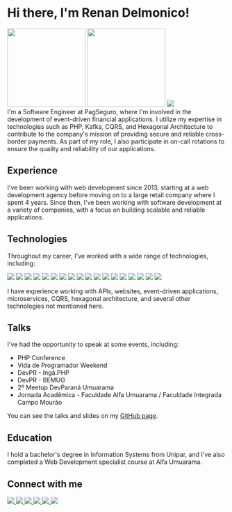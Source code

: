 # Hi there, I'm Renan Delmonico!
<div>
  <img height="180em" src="https://github-readme-stats.vercel.app/api?username=renandelmonico&count_private=true&show_icons=true&theme=dracula">
  <img height="180em" src="https://github-readme-stats.vercel.app/api/top-langs/?username=renandelmonico&layout=compact&theme=dracula">
  <img src="https://github-profile-trophy.vercel.app/?username=renandelmonico&row=1&theme=dracula">
</div>
I'm a Software Engineer at PagSeguro, where I'm involved in the development of event-driven financial applications. I utilize my expertise in technologies such as PHP, Kafka, CQRS, and Hexagonal Architecture to contribute to the company's mission of providing secure and reliable cross-border payments. As part of my role, I also participate in on-call rotations to ensure the quality and reliability of our applications.

## Experience
I've been working with web development since 2013, starting at a web development agency before moving on to a large retail company where I spent 4 years. Since then, I've been working with software development at a variety of companies, with a focus on building scalable and reliable applications.

## Technologies
Throughout my career, I've worked with a wide range of technologies, including:

<div>
  <img src="https://img.shields.io/badge/PHP-777BB4?style=for-the-badge&logo=php&logoColor=white">
  <img src="https://img.shields.io/badge/Node.js-43853D?style=for-the-badge&logo=node.js&logoColor=white">
  <img src="https://img.shields.io/badge/JavaScript-323330?style=for-the-badge&logo=javascript&logoColor=F7DF1E">
  <img src="https://img.shields.io/badge/TypeScript-007ACC?style=for-the-badge&logo=typescript&logoColor=white">
  <img src="https://img.shields.io/badge/React_Native-20232A?style=for-the-badge&logo=react&logoColor=61DAFB">
  <img src="https://img.shields.io/badge/React-20232A?style=for-the-badge&logo=react&logoColor=61DAFB">
  <img src="https://img.shields.io/badge/Vue.js-35495E?style=for-the-badge&logo=vue.js&logoColor=4FC08D">
  <img src="https://img.shields.io/badge/Android-3DDC84?style=for-the-badge&logo=android&logoColor=white">
  <img src="https://img.shields.io/badge/Java-ED8B00?style=for-the-badge&logo=java&logoColor=white">
  <img src="https://img.shields.io/badge/Kotlin-0095D5?&style=for-the-badge&logo=kotlin&logoColor=white">
  <img src="https://img.shields.io/badge/MySQL-00000F?style=for-the-badge&logo=mysql&logoColor=white">
  <img src="https://img.shields.io/badge/PostgreSQL-316192?style=for-the-badge&logo=postgresql&logoColor=white">
  <img src="https://img.shields.io/badge/MongoDB-4EA94B?style=for-the-badge&logo=mongodb&logoColor=white">
  <img src="https://img.shields.io/badge/Redis-D82C20?style=for-the-badge&logo=redis&logoColor=white">
  <img src="https://img.shields.io/badge/RabbitMQ-FF7700?style=for-the-badge&logo=redis&logoColor=white">
  <img src="https://img.shields.io/badge/Kafka-000000?style=for-the-badge&logo=redis&logoColor=white">
  <img src="https://img.shields.io/badge/Docker-0095D5?style=for-the-badge&logo=docker&logoColor=white">
  <img src="https://img.shields.io/badge/And_more-0095D5?style=for-the-badge&logo=plus&logoColor=white">
</div>

I have experience working with APIs, websites, event-driven applications, microservices, CQRS, hexagonal architecture, and several other technologies not mentioned here.

## Talks
I've had the opportunity to speak at some events, including:

- PHP Conference
- Vida de Programador Weekend
- DevPR - Ingá.PHP
- DevPR - BEMUG
- 2º Meetup DevParaná Umuarama
- Jornada Acadêmica - Faculdade Alfa Umuarama / Faculdade Integrada Campo Mourão

You can see the talks and slides on my [GitHub page](https://github.com/renandelmonico/palestras).

## Education
I hold a bachelor's degree in Information Systems from Unipar, and I've also completed a Web Development specialist course at Alfa Umuarama.

## Connect with me
<a href="https://t.me/renandelmonico" target="_blank">
  <img src="https://img.shields.io/badge/Telegram-2CA5E0?style=for-the-badge&logo=telegram&logoColor=white">
</a>
<a href="mailto:renandelmonico@gmail.com" target="_blank">
  <img src="https://img.shields.io/badge/Gmail-D14836?style=for-the-badge&logo=gmail&logoColor=white">
</a>
<a href="https://twitter.com/renandelmonico" target="_blank">
  <img src="https://img.shields.io/badge/Twitter-1DA1F2?style=for-the-badge&logo=twitter&logoColor=white">
</a>
<a href="https://www.linkedin.com/in/renandelmonico/" target="_blank">
  <img src="https://img.shields.io/badge/LinkedIn-0077B5?style=for-the-badge&logo=linkedin&logoColor=white">
</a>
<a href="https://medium.com/@renandelmonico" target="_blank">
  <img src="https://img.shields.io/badge/Medium-12100E?style=for-the-badge&logo=medium&logoColor=white">
</a>
<a href="https://steamcommunity.com/id/renandelmonico" target="_blank">
  <img src="https://img.shields.io/badge/Steam-000000?style=for-the-badge&logo=steam&logoColor=white">
</a>
